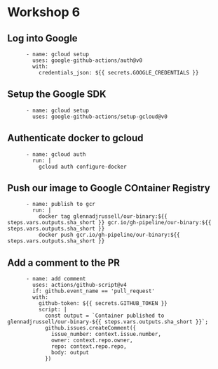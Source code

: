 # Workshop 6

## Log into Google
```
      - name: gcloud setup
        uses: google-github-actions/auth@v0
        with:
          credentials_json: ${{ secrets.GOOGLE_CREDENTIALS }}
```
## Setup the Google SDK
```
      - name: gcloud setup
        uses: google-github-actions/setup-gcloud@v0
```
## Authenticate docker to gcloud
```
      - name: gcloud auth
        run: |
          gcloud auth configure-docker
```
## Push our image to Google COntainer Registry
```
      - name: publish to gcr
        run: |
          docker tag glennadjrussell/our-binary:${{ steps.vars.outputs.sha_short }} gcr.io/gh-pipeline/our-binary:${{ steps.vars.outputs.sha_short }}
          docker push gcr.io/gh-pipeline/our-binary:${{ steps.vars.outputs.sha_short }}
```

## Add a comment to the PR
```
      - name: add comment
        uses: actions/github-script@v4
        if: github.event_name == 'pull_request'
        with:
          github-token: ${{ secrets.GITHUB_TOKEN }}
          script: |
            const output = `Container published to glennadjrussell/our-binary-${{ steps.vars.outputs.sha_short }}`;
            github.issues.createComment({
              issue_number: context.issue.number,
              owner: context.repo.owner,
              repo: context.repo.repo,
              body: output
            })
```
